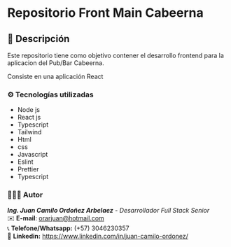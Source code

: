 # Repositorio Front Main Cabeerna

## 📃 Descripción

Este repositorio tiene como objetivo contener el desarrollo frontend para la aplicacion del Pub/Bar Cabeerna.

Consiste en una aplicación React

### ⚙️ Tecnologías utilizadas

-   Node js
-   React js
-   Typescript
-   Tailwind
-   Html
-   css
-   Javascript
-   Eslint
-   Prettier
-   Typescript

### 🙋🏽‍♂️ Autor

**_Ing. Juan Camilo Ordoñez Arbelaez_** - _Desarrollador Full Stack Senior_ </br>
✉️ **E-mail**: orarjuan@hotmail.com </br>
📞 **Telefone/Whatsapp:** (+57) 3046230357 </br>
📌 **Linkedin:** https://www.linkedin.com/in/juan-camilo-ordonez/
